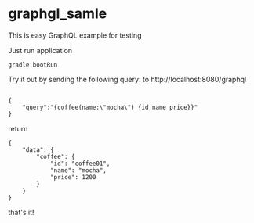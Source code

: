 # graphgl_samle
This is easy GraphQL example for testing

Just run application 
```
gradle bootRun
```

Try it out by sending the following query: to http://localhost:8080/graphql
```

{
	"query":"{coffee(name:\"mocha\") {id name price}}"
}
```

return
```
{
    "data": {
        "coffee": {
            "id": "coffee01",
            "name": "mocha",
            "price": 1200
        }
    }
}
```

that's it! 

